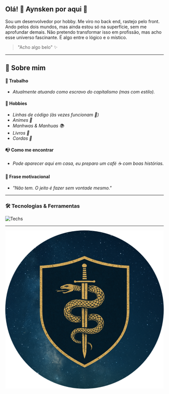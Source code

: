## Olá! 👋 Aynsken por aqui 🤗

Sou um desenvolvedor por hobby. Me viro no back end, rastejo pelo front. Ando pelos dois mundos, mas ainda estou só na superfície, sem me aprofundar demais. Não pretendo transformar isso em profissão, mas acho esse universo fascinante. É algo entre o lógico e o místico.  
> "Acho algo belo" ✨

---

## 🫣 Sobre mim

#### 💼 Trabalho

- _Atualmente atuando como escravo do capitalismo (mas com estilo)._

#### 🤩 Hobbies

- _Linhas de código (às vezes funcionam 🤞)_
- _Animes 🎌_
- _Manhwas & Manhuas 📚_
- _Livros 📖_
- _Cordas 👟_

#### 📭 Como me encontrar

- _Pode aparecer aqui em casa, eu preparo um café ☕ com boas histórias._

#### 🩶 Frase motivacional

- _"Não tem. O jeito é fazer sem vontade mesmo."_

---

### 🛠️ Tecnologias & Ferramentas

![Techs](https://github-profile-tech-stack.vercel.app/api/cards?languages=HTML,CSS,JavaScript,TypeScript,Markdown,Kotlin,XML,Git,GitHub)

---

<img align="right" src="./galeria/brasao.circular.png"/>

---